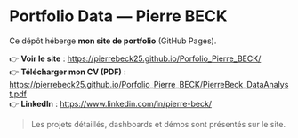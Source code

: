 # Portfolio Data — Pierre BECK

Ce dépôt héberge **mon site de portfolio** (GitHub Pages).

👉 **Voir le site** : https://pierrebeck25.github.io/Porfolio_Pierre_BECK/  
👉 **Télécharger mon CV (PDF)** : https://pierrebeck25.github.io/Porfolio_Pierre_BECK/PierreBeck_DataAnalyst.pdf  
👉 **LinkedIn** : https://www.linkedin.com/in/pierre-beck/

> Les projets détaillés, dashboards et démos sont présentés sur le site.
